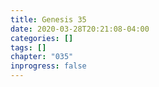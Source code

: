 ```yaml
---
title: Genesis 35
date: 2020-03-28T20:21:08-04:00
categories: []
tags: []
chapter: "035"
inprogress: false
---
```


